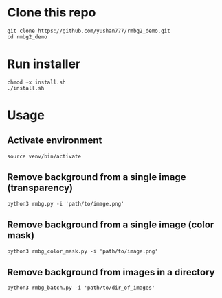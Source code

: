 # Clone this repo
```
git clone https://github.com/yushan777/rmbg2_demo.git
cd rmbg2_demo
```

# Run installer
```
chmod +x install.sh
./install.sh
```

# Usage
## Activate environment
```
source venv/bin/activate
```

## Remove background from a single image (transparency)
```
python3 rmbg.py -i 'path/to/image.png'
```

## Remove background from a single image (color mask)
```
python3 rmbg_color_mask.py -i 'path/to/image.png'
```

## Remove background from images in a directory 
```
python3 rmbg_batch.py -i 'path/to/dir_of_images'
```
